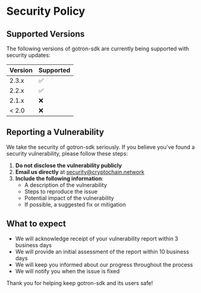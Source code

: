 # Security Policy

## Supported Versions

The following versions of gotron-sdk are currently being supported with security updates:

| Version | Supported          |
| ------- | ------------------ |
| 2.3.x   | :white_check_mark: |
| 2.2.x   | :white_check_mark: |
| 2.1.x   | :x:                |
| < 2.0   | :x:                |

## Reporting a Vulnerability

We take the security of gotron-sdk seriously. If you believe you've found a security vulnerability, please follow these steps:

1. **Do not disclose the vulnerability publicly**
2. **Email us directly** at security@cryptochain.network
3. **Include the following information**:
   - A description of the vulnerability
   - Steps to reproduce the issue
   - Potential impact of the vulnerability
   - If possible, a suggested fix or mitigation

## What to expect

- We will acknowledge receipt of your vulnerability report within 3 business days
- We will provide an initial assessment of the report within 10 business days
- We will keep you informed about our progress throughout the process
- We will notify you when the issue is fixed

Thank you for helping keep gotron-sdk and its users safe!